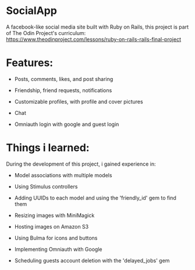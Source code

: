 # SocialApp

A facebook-like social media site built with Ruby on Rails, this project is part of The Odin Project's curriculum: https://www.theodinproject.com/lessons/ruby-on-rails-rails-final-project

# Features:

* Posts, comments, likes, and post sharing

* Friendship, friend requests, notifications

* Customizable profiles, with profile and cover pictures

* Chat

* Omniauth login with google and guest login

# Things i learned:

During the development of this project, i gained experience in:

* Model associations with multiple models

* Using Stimulus controllers

* Adding UUIDs to each model and using the 'friendly_id' gem to find them

* Resizing images with MiniMagick

* Hosting images on Amazon S3

* Using Bulma for icons and buttons

* Implementing Omniauth with Google

* Scheduling guests account deletion with the 'delayed_jobs' gem
